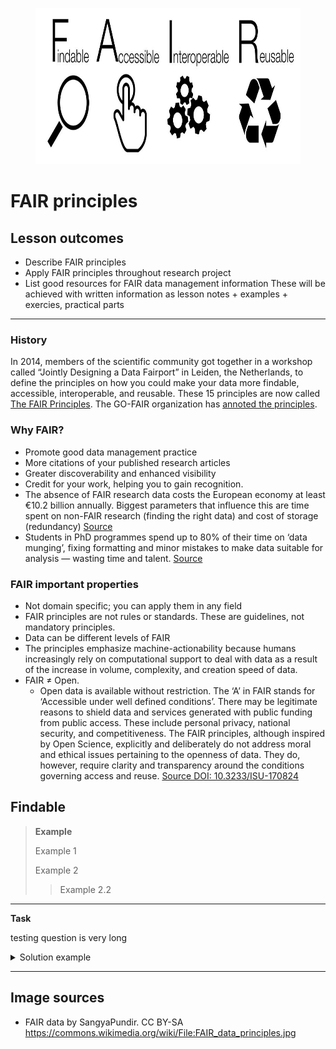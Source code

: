 <figure>
    <img src="FAIR_data_principles.jpg" width="700" height="250"
         alt="FAIR">
</figure>


# FAIR principles 


## Lesson outcomes

* Describe FAIR principles
* Apply FAIR principles throughout research project
* List good resources for FAIR data management information
These will be achieved with written information as lesson notes + examples + exercies, practical parts 

---------------------------------------

### History

In 2014, members of the scientific community got together in a workshop called “Jointly Designing a Data Fairport” in Leiden, the Netherlands, to define the principles on how you could make your data more findable, accessible, interoperable, and reusable. These 15 principles are now called [The FAIR Principles](https://doi.org/10.1038/sdata.2016.18). The GO-FAIR organization has [annoted the principles](https://www.go-fair.org/fair-principles/). 

### Why FAIR?

* Promote good data management practice
* More citations of your published research articles
* Greater discoverability and enhanced visibility
* Credit for your work, helping you to gain recognition.
* The absence of FAIR research data costs the European economy at least €10.2 billion annually. Biggest parameters that influence this are time spent on non-FAIR research (finding the right data) and cost of storage (redundancy) [Source](https://data.europa.eu/doi/10.2777/02999)
* Students in PhD programmes spend up to 80% of their time on ‘data munging’, fixing formatting and minor mistakes to make data suitable for analysis — wasting time and talent. [Source](https://doi.org/10.1038/d41586-020-00505-7) 


### FAIR important properties

- Not domain specific; you can apply them in any field
- FAIR principles are not rules or standards. These are guidelines, not mandatory principles.
- Data can be different levels of FAIR
- The principles emphasize machine-actionability because humans increasingly rely on computational support to deal with data as a result of the increase in volume, complexity, and creation speed of data.
- FAIR ≠ Open. 
    - Open data is available without restriction. The ‘A’ in FAIR stands for ‘Accessible under well defined conditions’. There may be legitimate reasons to shield data and services generated with public funding from public access. These include personal privacy, national security, and competitiveness. The FAIR principles, although inspired by Open Science, explicitly and deliberately do not address moral and ethical issues pertaining to the openness of data. They do, however, require clarity and transparency around the conditions governing access and reuse. [Source DOI: 10.3233/ISU-170824 ](https://content.iospress.com/articles/information-services-and-use/isu824)

## Findable 


>**Example**
>
> Example 1
> 
> Example 2
> > Example 2.2
---------------------------------------
**Task**

testing question is very long
<details><summary>Solution example</summary><p>
  blahdiblah
</p></details>

---------------------------------------





## Image sources

* FAIR data by 	SangyaPundir. CC BY-SA  https://commons.wikimedia.org/wiki/File:FAIR_data_principles.jpg
